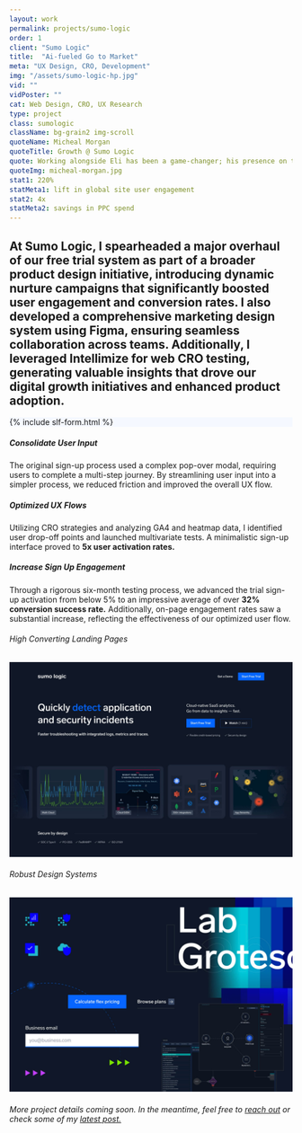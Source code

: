 ```yaml
---
layout: work
permalink: projects/sumo-logic
order: 1
client: "Sumo Logic"
title:  "Ai-fueled Go to Market"
meta: "UX Design, CRO, Development"
img: "/assets/sumo-logic-hp.jpg"
vid: ""
vidPoster: ""
cat: Web Design, CRO, UX Research
type: project
class: sumologic
className: bg-grain2 img-scroll
quoteName: Micheal Morgan
quoteTitle: Growth @ Sumo Logic
quote: Working alongside Eli has been a game-changer; his presence on the team has always booster our odds of success. He possesses a rare talent of melding a marketer's strategic mindset with the creative vision of a top-tier designer.
quoteImg: micheal-morgan.jpg
stat1: 220%
statMeta1: lift in global site user engagement
stat2: 4x
statMeta2: savings in PPC spend 
---
```

 
<!-- <img src="{{ page.img }}" />  -->

<!-- <video id="vid" autoplay="" muted="" loop="" poster="https://assets-www.sumologic.com/sumo-hp-vidposter-sm.jpg" data-src="https://assets-www.sumologic.com/banners/hp-hero-trailer23.mp4"></video>
  -->

<section id="proj-intro" class="py-lg-5 py-sm-2">
	<h2 class="d2 pr-4 pr-md-2 pr-sm-1 pr-xs-0">At Sumo Logic, I spearheaded a major overhaul of our free trial system as part of a broader product design initiative, introducing dynamic nurture campaigns that significantly boosted user engagement and conversion rates. I also developed a comprehensive marketing design system using Figma, ensuring seamless collaboration across teams. Additionally, I leveraged Intellimize for web CRO testing, generating valuable insights that drove our digital growth initiatives and enhanced product adoption.</h2>
</section>

<div class="cards-grid flex flex-wrap fx-md-col pt-1 pt-md-0 mt-3">
	<div class="flex fx-item-3 mb-md-2 mb-sm-1"> 
		<div class="card-wrap w-100" data-tilt style="--cursor-x: 0px; --cursor-y: 0px;">
			<div class="card flex fx-just-center" style="background: #F5F8FF;">
				<span class="slf">{% include slf-form.html %}</span>
			</div>
			<div class="card-bg"></div>
		</div>
	</div>
	<div class="flex fx-grow fx-item-2 pl-2 pl-md-0">
		<div class="card-wrap w-100" data-tilt style="--cursor-x: 0px; --cursor-y: 0px;">
			<div class="card flex fx-col fx-just-center py-2 px-3 py-md-1 px-md-2 px-sm-1">
				<span class="">
					<h5 class="mb-0">Consolidate User Input</h5>
					<p>The original sign-up process used a complex pop-over modal, requiring users to complete a multi-step journey. By streamlining user input into a simpler process, we reduced friction and improved the overall UX flow.</p>
					<h5 class="mb-0">Optimized UX Flows</h5>
					<p>Utilizing CRO strategies and analyzing GA4 and heatmap data, I identified user drop-off points and launched multivariate tests. A minimalistic sign-up interface proved to <strong class="highlight">5x user activation rates.</strong></p>
					<h5 class="mb-0">Increase Sign Up Engagement</h5>
					<p>Through a rigorous six-month testing process, we advanced the trial sign-up activation from below 5% to an impressive average of over <strong class="highlight">32% conversion success rate.</strong> Additionally, on-page engagement rates saw a substantial increase, reflecting the effectiveness of our optimized user flow.</p>
				</span>
			</div>
			<div class="card-bg"></div>
			<div class="card-highlight"></div>
		</div>
	</div>
</div>

<div class="cards-grid flex flex-wrap fx-md-col pt-1 mt-1 mt-sm-0">
	<div class="flex fx-grow fx-item-3 pr-1 pr-md-0 mb-md-2 mb-sm-1">
		<div class="card-wrap w-100" data-tilt style="--cursor-x: 0px; --cursor-y: 0px;">
			<div class="card flex fx-col fx-align-center px-3 px-md-2 px-sm-1">
				<h6 class="mt-2 mb-2 mt-md-1 mb-md-1">High Converting Landing Pages</h6>
				<img class="mx-2 bordered bordered-b-0 round-top-8" src="/assets/sumo-logic-lp-tiles.jpg" title="Sumo Logic Landing Page Testing" />
			</div>
			<div class="card-bg"></div>
			<div class="card-highlight"></div>
		</div>
	</div>
	<div class="flex fx-grow fx-item-3 pl-1 pl-md-0"> 
		<div class="card-wrap w-100" data-tilt style="--cursor-x: 0px; --cursor-y: 0px;">
			<div class="card flex fx-col fx-align-center px-3 px-md-2 px-sm-1">
				<h6 class="mt-2 mb-2 mt-md-1 mb-md-1">Robust Design Systems</h6>
				<img class="mx-2 bordered bordered-b-0 round-top-8" src="/assets/sumo-ds_1x.jpg" title="Sumo Logic Design System" />
			</div>
			<div class="card-bg"></div>
			<div class="card-highlight"></div>
		</div>
	</div>
</div>


<h6 class="mt-5">More project details coming soon. In the meantime, feel free to <a href="/contact">reach out</a> or check some of my <a href="/journal">latest post.</a></h6> 